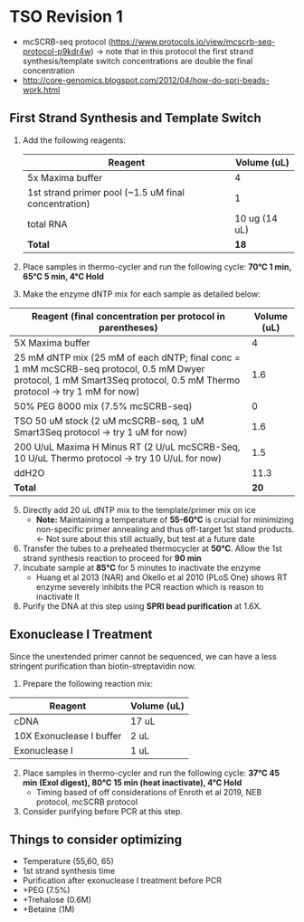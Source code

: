 # TSO Revision 1

- mcSCRB-seq protocol (https://www.protocols.io/view/mcscrb-seq-protocol-p9kdr4w) -> note that in this protocol the first strand synthesis/template switch concentrations are double the final concentration
- http://core-genomics.blogspot.com/2012/04/how-do-spri-beads-work.html

## First Strand Synthesis and Template Switch

1. Add the following reagents:

   | Reagent                                              | Volume (uL)   |
   | ---------------------------------------------------- | ------------- |
   | 5x Maxima buffer                                     | 4             |
   | 1st strand primer pool (~1.5 uM final concentration) | 1             |
   | total RNA                                            | 10 ug (14 uL) |
   | **Total**                                            | **18**        |

2. Place samples in thermo-cycler and run the following cycle:  **70°C 1 min, 65°C 5 min, 4°C Hold**

3. Make the enzyme dNTP mix for each sample as detailed below:

| Reagent (final concentration per protocol in parentheses)    | Volume (uL) |
| ------------------------------------------------------------ | ----------- |
| 5X Maxima buffer                                             | 4           |
| 25 mM dNTP mix (25 mM of each dNTP; final conc = 1 mM mcSCRB-seq protocol, 0.5 mM Dwyer protocol, 1 mM Smart3Seq protocol, 0.5 mM Thermo protocol -> try 1 mM for now) | 1.6         |
| 50% PEG 8000 mix (7.5% mcSCRB-seq)                           | 0           |
| TSO 50 uM stock (2 uM mcSCRB-seq, 1 uM Smart3Seq protocol -> try 1 uM for now) | 1.6         |
| 200 U/uL Maxima H Minus RT (2 U/uL mcSCRB-Seq, 10 U/uL Thermo protocol -> try 10 U/uL for now) | 1.5         |
| ddH2O                                                        | 11.3        |
| **Total**                                                    | **20**      |

5. Directly add 20 uL dNTP mix to the template/primer mix on ice
   - **Note:** Maintaining a temperature of **55-60°C** is crucial for minimizing non-specific primer annealing and thus off-target 1st stand products. <- Not sure about this still actually, but test at a future date
6. Transfer the tubes to a preheated thermocycler at **50°C**. Allow the 1st strand synthesis reaction to proceed for **90 min**
7. Incubate sample at **85°C** for 5 minutes to inactivate the enzyme
   - Huang et al 2013 (NAR) and Okello et al 2010 (PLoS One) shows RT enzyme severely inhibits the PCR reaction which is reason to inactivate it
4. Purify the DNA at this step using **SPRI bead purification** at 1.6X.

## Exonuclease I Treatment

Since the unextended primer cannot be sequenced, we can have a less stringent purification than biotin-streptavidin now.

1. Prepare the following reaction mix:

| Reagent                  | Volume (uL) |
| ------------------------ | ----------- |
| cDNA                     | 17 uL       |
| 10X Exonuclease I buffer | 2 uL        |
| Exonuclease I            | 1 uL        |

2. Place samples in thermo-cycler and run the following cycle: **37°C 45 min (ExoI digest), 80°C 15 min (heat inactivate), 4°C Hold**
   - Timing based of off considerations of Enroth et al 2019, NEB protocol, mcSCRB protocol
3. Consider purifying before PCR at this step.

## Things to consider optimizing

- Temperature (55,60, 65)
- 1st strand synthesis time
- Purification after exonuclease I treatment before PCR
- +PEG (7.5%)
- +Trehalose (0.6M)
- +Betaine (1M)